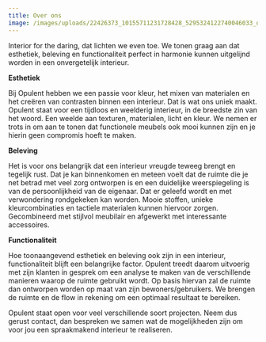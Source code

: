 ```yaml
---
title: Over ons
image: /images/uploads/22426373_10155711231728428_5295324122740046033_o.jpg
---
```

<!--StartFragment-->

Interior for the daring, dat lichten we even toe. We tonen graag aan dat esthetiek, beleving en functionaliteit perfect in harmonie kunnen uitgelijnd worden in een onvergetelijk interieur. 

**Esthetiek**

Bij Opulent hebben we een passie voor kleur, het mixen van materialen en het creëren van contrasten binnen een interieur. Dat is wat ons uniek maakt. Opulent staat voor een tijdloos en weelderig interieur, in de breedste zin van het woord. Een weelde aan texturen, materialen, licht en kleur. We nemen er trots in om aan te tonen dat functionele meubels ook mooi kunnen zijn en je hierin geen compromis hoeft te maken.

**Beleving**

Het is voor ons belangrijk dat een interieur vreugde teweeg brengt en tegelijk rust. Dat je kan binnenkomen en meteen voelt dat de ruimte die je net betrad met veel zorg ontworpen is en een duidelijke weerspiegeling is van de persoonlijkheid van de eigenaar. Dat er geleefd wordt en met verwondering rondgekeken kan worden. Mooie stoffen, unieke kleurcombinaties en tactiele materialen kunnen hiervoor zorgen. Gecombineerd met stijlvol meubilair en afgewerkt met interessante accessoires.

**Functionaliteit**

Hoe toonaangevend esthetiek en beleving ook zijn in een interieur, functionaliteit blijft een belangrijke factor. Opulent treedt daarom uitvoerig met zijn klanten in gesprek om een analyse te maken van de verschillende manieren waarop de ruimte gebruikt wordt. Op basis hiervan zal de ruimte dan ontworpen worden op maat van zijn bewoners/gebruikers. We brengen de ruimte en de flow in rekening om een optimaal resultaat te bereiken.

<!--EndFragment-->

<!--StartFragment-->

Opulent staat open voor veel verschillende soort projecten. Neem dus gerust contact, dan bespreken we samen wat de mogelijkheden zijn om voor jou een spraakmakend interieur te realiseren.

<!--EndFragment-->
